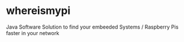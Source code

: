 whereismypi
===========

Java Software Solution to find your embeeded Systems / Raspberry Pis faster in your network
